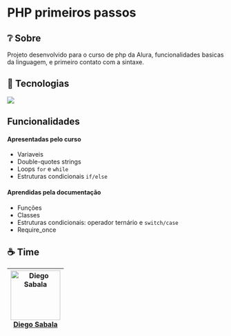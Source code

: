 # PHP primeiros passos

## ❔ Sobre
<p>Projeto desenvolvido para o curso de php da Alura, funcionalidades basicas da linguagem, e primeiro contato com a sintaxe.</p>

## 🚅 Tecnologias
<div>
  <img src="https://img.shields.io/badge/PHP-3178c6?style=for-the-badge&logo=PHP&logoColor=white">
</div>

## Funcionalidades
#### Apresentadas pelo curso<br>
* Variaveis <br>
* Double-quotes strings <br>
* Loops `for` e `while` <br>
* Estruturas condicionais `if/else` <br>

#### Aprendidas pela documentação<br>
* Funções <br>
* Classes <br>
* Estruturas condicionais: operador ternário e `switch/case`<br>
* Require_once<br>

## ☕ Time
| [<img src="https://avatars.githubusercontent.com/u/138517578?v=4" alt="Diego Sabala" width="115"><br><span>Diego Sabala</span>](https://github.com/DiegoSabala) |
| :---: |
